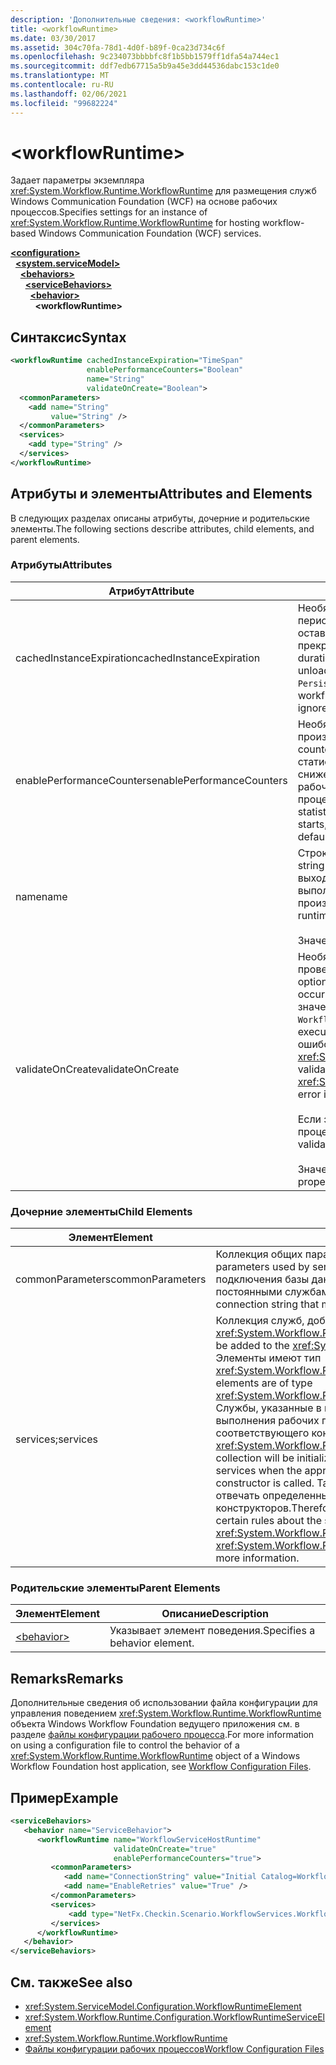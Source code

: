 ```yaml
---
description: 'Дополнительные сведения: <workflowRuntime>'
title: <workflowRuntime>
ms.date: 03/30/2017
ms.assetid: 304c70fa-78d1-4d0f-b89f-0ca23d734c6f
ms.openlocfilehash: 9c234073bbbbfc8f1b5bb1579ff1dfa54a744ec1
ms.sourcegitcommit: ddf7edb67715a5b9a45e3dd44536dabc153c1de0
ms.translationtype: MT
ms.contentlocale: ru-RU
ms.lasthandoff: 02/06/2021
ms.locfileid: "99682224"
---
```

# \<workflowRuntime>

<span data-ttu-id="de857-102">Задает параметры экземпляра <xref:System.Workflow.Runtime.WorkflowRuntime> для размещения служб Windows Communication Foundation (WCF) на основе рабочих процессов.</span><span class="sxs-lookup"><span data-stu-id="de857-102">Specifies settings for an instance of <xref:System.Workflow.Runtime.WorkflowRuntime> for hosting workflow-based Windows Communication Foundation (WCF) services.</span></span>  
  
[**\<configuration>**](../configuration-element.md)\
&nbsp;&nbsp;[**\<system.serviceModel>**](system-servicemodel.md)\
&nbsp;&nbsp;&nbsp;&nbsp;[**\<behaviors>**](behaviors.md)\
&nbsp;&nbsp;&nbsp;&nbsp;&nbsp;&nbsp;[**\<serviceBehaviors>**](servicebehaviors.md)\
&nbsp;&nbsp;&nbsp;&nbsp;&nbsp;&nbsp;&nbsp;&nbsp;[**\<behavior>**](behavior-of-servicebehaviors.md)\
&nbsp;&nbsp;&nbsp;&nbsp;&nbsp;&nbsp;&nbsp;&nbsp;&nbsp;&nbsp;**\<workflowRuntime>**  
  
## <a name="syntax"></a><span data-ttu-id="de857-103">Синтаксис</span><span class="sxs-lookup"><span data-stu-id="de857-103">Syntax</span></span>  
  
```xml  
<workflowRuntime cachedInstanceExpiration="TimeSpan"
                 enablePerformanceCounters="Boolean"
                 name="String"
                 validateOnCreate="Boolean">
  <commonParameters>
    <add name="String"
         value="String" />
  </commonParameters>
  <services>
    <add type="String" />
  </services>
</workflowRuntime>
```  
  
## <a name="attributes-and-elements"></a><span data-ttu-id="de857-104">Атрибуты и элементы</span><span class="sxs-lookup"><span data-stu-id="de857-104">Attributes and Elements</span></span>  

 <span data-ttu-id="de857-105">В следующих разделах описаны атрибуты, дочерние и родительские элементы.</span><span class="sxs-lookup"><span data-stu-id="de857-105">The following sections describe attributes, child elements, and parent elements.</span></span>  
  
### <a name="attributes"></a><span data-ttu-id="de857-106">Атрибуты</span><span class="sxs-lookup"><span data-stu-id="de857-106">Attributes</span></span>  
  
|<span data-ttu-id="de857-107">Атрибут</span><span class="sxs-lookup"><span data-stu-id="de857-107">Attribute</span></span>|<span data-ttu-id="de857-108">Описание</span><span class="sxs-lookup"><span data-stu-id="de857-108">Description</span></span>|  
|---------------|-----------------|  
|<span data-ttu-id="de857-109">cachedInstanceExpiration</span><span class="sxs-lookup"><span data-stu-id="de857-109">cachedInstanceExpiration</span></span>|<span data-ttu-id="de857-110">Необязательное значение <xref:System.TimeSpan>, определяющее максимальный период времени, в течение которого экземпляр рабочего процесса может оставаться в памяти в неактивном состоянии до принудительной выгрузки или прекращения.</span><span class="sxs-lookup"><span data-stu-id="de857-110">An optional <xref:System.TimeSpan> value that specifies the maximum duration a workflow instance can stay in-memory in idle state before it is forcefully unloaded or aborted.</span></span> <span data-ttu-id="de857-111">Если среда выполнения рабочего процесса имеет параметр `PersistenceService`, выполняющий unloadOnIdle, этот атрибут игнорируется.</span><span class="sxs-lookup"><span data-stu-id="de857-111">If the workflowruntime has `PersistenceService` which performs unloadOnIdle, this attribute is ignored.</span></span>|  
|<span data-ttu-id="de857-112">enablePerformanceCounters</span><span class="sxs-lookup"><span data-stu-id="de857-112">enablePerformanceCounters</span></span>|<span data-ttu-id="de857-113">Необязательное логическое значение, определяющее, включены ли счетчики производительности.</span><span class="sxs-lookup"><span data-stu-id="de857-113">An optional Boolean value that specifies whether performance counters are enabled.</span></span> <span data-ttu-id="de857-114">Счетчики производительности предоставляют статистические данные о различных рабочих процессах, но они могут вызывать снижение производительности при запуске подсистемы среды выполнения рабочего процесса и при выполнении экземпляров рабочего процесса.</span><span class="sxs-lookup"><span data-stu-id="de857-114">Performance counters provide information on various workflow-related statistics, but they cause a performance penalty when the workflow runtime engine starts, and when workflow instances are running.</span></span> <span data-ttu-id="de857-115">Значение по умолчанию — `true`.</span><span class="sxs-lookup"><span data-stu-id="de857-115">The default value is `true`.</span></span>|  
|<span data-ttu-id="de857-116">name</span><span class="sxs-lookup"><span data-stu-id="de857-116">name</span></span>|<span data-ttu-id="de857-117">Строка, содержащая имя подсистемы среды выполнения рабочих процессов.</span><span class="sxs-lookup"><span data-stu-id="de857-117">A string containing the name of the workflow runtime engine.</span></span> <span data-ttu-id="de857-118">Имя используется в выходных данных для различения данной среды выполнения от других сред выполнения, которые могут выполняться в системе, например в счетчиках производительности.</span><span class="sxs-lookup"><span data-stu-id="de857-118">The name is used in output to distinguish this runtime from other runtimes that may be running on the system, for example, in performance counters.</span></span><br /><br /> <span data-ttu-id="de857-119">Значение по умолчанию - пустая строка.</span><span class="sxs-lookup"><span data-stu-id="de857-119">The default is an empty string.</span></span>|  
|<span data-ttu-id="de857-120">validateOnCreate</span><span class="sxs-lookup"><span data-stu-id="de857-120">validateOnCreate</span></span>|<span data-ttu-id="de857-121">Необязательное логическое значение, указывающее, будет ли выполняться проверка определения рабочего процесса при открытии WorkflowServiceHost.</span><span class="sxs-lookup"><span data-stu-id="de857-121">An optional Boolean value that specifies whether validation of workflow definition will occur when the WorkflowServiceHost is opened.</span></span>  <span data-ttu-id="de857-122">Если этому атрибуту задано значение `true`, проверка рабочего процесса выполняется при каждом вызове `WorkflowServiceHost.Open`.</span><span class="sxs-lookup"><span data-stu-id="de857-122">When this attribute is set to `true`, the workflow validation is executed every time `WorkflowServiceHost.Open` is called.</span></span> <span data-ttu-id="de857-123">В случае обнаружения ошибок проверки возникает ошибка <xref:System.Workflow.ComponentModel.Compiler.WorkflowValidationFailedException>.</span><span class="sxs-lookup"><span data-stu-id="de857-123">If validation errors are found, a <xref:System.Workflow.ComponentModel.Compiler.WorkflowValidationFailedException> error is thrown.</span></span><br /><br /> <span data-ttu-id="de857-124">Если это свойство имеет значение `false`, проверка определения рабочего процесса не выполняется.</span><span class="sxs-lookup"><span data-stu-id="de857-124">When this property is set to `false`, no Workflow definition validation will happen.</span></span><br /><br /> <span data-ttu-id="de857-125">Значение по умолчанию для этого свойства — `true`.</span><span class="sxs-lookup"><span data-stu-id="de857-125">The default value for this property is `true`.</span></span>|  
  
### <a name="child-elements"></a><span data-ttu-id="de857-126">Дочерние элементы</span><span class="sxs-lookup"><span data-stu-id="de857-126">Child Elements</span></span>  
  
|<span data-ttu-id="de857-127">Элемент</span><span class="sxs-lookup"><span data-stu-id="de857-127">Element</span></span>|<span data-ttu-id="de857-128">Описание</span><span class="sxs-lookup"><span data-stu-id="de857-128">Description</span></span>|  
|-------------|-----------------|  
|<span data-ttu-id="de857-129">commonParameters</span><span class="sxs-lookup"><span data-stu-id="de857-129">commonParameters</span></span>|<span data-ttu-id="de857-130">Коллекция общих параметров, используемых службой.</span><span class="sxs-lookup"><span data-stu-id="de857-130">A collection of common parameters used by services.</span></span> <span data-ttu-id="de857-131">Эта коллекция, как правило, включает строку подключения базы данных, которая может совместно использоваться постоянными службами.</span><span class="sxs-lookup"><span data-stu-id="de857-131">This collection will typically include the database connection string that might be shared by durable services.</span></span>|  
|<span data-ttu-id="de857-132">services;</span><span class="sxs-lookup"><span data-stu-id="de857-132">services</span></span>|<span data-ttu-id="de857-133">Коллекция служб, добавляемая в механизм <xref:System.Workflow.Runtime.WorkflowRuntime>.</span><span class="sxs-lookup"><span data-stu-id="de857-133">A collection of services that will be added to the <xref:System.Workflow.Runtime.WorkflowRuntime> engine.</span></span> <span data-ttu-id="de857-134">Элементы имеют тип <xref:System.Workflow.Runtime.Configuration.WorkflowRuntimeServiceElement>.</span><span class="sxs-lookup"><span data-stu-id="de857-134">The elements are of type <xref:System.Workflow.Runtime.Configuration.WorkflowRuntimeServiceElement>.</span></span>  <span data-ttu-id="de857-135">Службы, указанные в коллекции, инициализируются механизмом среды выполнения рабочих процессов и добавляются в службы при вызове соответствующего конструктора <xref:System.Workflow.Runtime.WorkflowRuntime>.</span><span class="sxs-lookup"><span data-stu-id="de857-135">The services specified in the collection will be initialized by the workflow runtime engine and added to its services when the appropriate <xref:System.Workflow.Runtime.WorkflowRuntime> constructor is called.</span></span> <span data-ttu-id="de857-136">Таким образом, службы, указанные в коллекции, должны отвечать определенным правилам в отношении сигнатур конструкторов.</span><span class="sxs-lookup"><span data-stu-id="de857-136">Therefore, the services specified in the collection must follow certain rules about the signatures of their constructors.</span></span> <span data-ttu-id="de857-137">Подробнее см. в разделе <xref:System.Workflow.Runtime.Configuration.WorkflowRuntimeServiceElement>.</span><span class="sxs-lookup"><span data-stu-id="de857-137">See <xref:System.Workflow.Runtime.Configuration.WorkflowRuntimeServiceElement> for more information.</span></span>|  
  
### <a name="parent-elements"></a><span data-ttu-id="de857-138">Родительские элементы</span><span class="sxs-lookup"><span data-stu-id="de857-138">Parent Elements</span></span>  
  
|<span data-ttu-id="de857-139">Элемент</span><span class="sxs-lookup"><span data-stu-id="de857-139">Element</span></span>|<span data-ttu-id="de857-140">Описание</span><span class="sxs-lookup"><span data-stu-id="de857-140">Description</span></span>|  
|-------------|-----------------|  
|[\<behavior>](behavior-of-endpointbehaviors.md)|<span data-ttu-id="de857-141">Указывает элемент поведения.</span><span class="sxs-lookup"><span data-stu-id="de857-141">Specifies a behavior element.</span></span>|  
  
## <a name="remarks"></a><span data-ttu-id="de857-142">Remarks</span><span class="sxs-lookup"><span data-stu-id="de857-142">Remarks</span></span>  

 <span data-ttu-id="de857-143">Дополнительные сведения об использовании файла конфигурации для управления поведением <xref:System.Workflow.Runtime.WorkflowRuntime> объекта Windows Workflow Foundation ведущего приложения см. в разделе [файлы конфигурации рабочего процесса](/previous-versions/dotnet/netframework-3.5/ms732240(v=vs.90)).</span><span class="sxs-lookup"><span data-stu-id="de857-143">For more information on using a configuration file to control the behavior of a <xref:System.Workflow.Runtime.WorkflowRuntime> object of a Windows Workflow Foundation host application, see [Workflow Configuration Files](/previous-versions/dotnet/netframework-3.5/ms732240(v=vs.90)).</span></span>  
  
## <a name="example"></a><span data-ttu-id="de857-144">Пример</span><span class="sxs-lookup"><span data-stu-id="de857-144">Example</span></span>  
  
```xml  
<serviceBehaviors>
   <behavior name="ServiceBehavior">
      <workflowRuntime name="WorkflowServiceHostRuntime"
                       validateOnCreate="true"
                       enablePerformanceCounters="true">
         <commonParameters>
            <add name="ConnectionString" value="Initial Catalog=WorkflowStore;Data Source=localhost;Integrated Security=SSPI;" />
            <add name="EnableRetries" value="True" />
         </commonParameters>
         <services>
             <add type="NetFx.Checkin.Scenario.WorkflowServices.WorkflowBasedServices.Common.TestPersistenceService.FilePersistenceService, NetFx.Checkin.Scenario.WorkflowServices.WorkflowBasedServices.Common"/>
         </services>
      </workflowRuntime>
   </behavior>
</serviceBehaviors>
```  
  
## <a name="see-also"></a><span data-ttu-id="de857-145">См. также</span><span class="sxs-lookup"><span data-stu-id="de857-145">See also</span></span>

- <xref:System.ServiceModel.Configuration.WorkflowRuntimeElement>
- <xref:System.Workflow.Runtime.Configuration.WorkflowRuntimeServiceElement>
- <xref:System.Workflow.Runtime.WorkflowRuntime>
- <span data-ttu-id="de857-146">[Файлы конфигурации рабочих процессов](/previous-versions/dotnet/netframework-3.5/ms732240(v=vs.90))</span><span class="sxs-lookup"><span data-stu-id="de857-146">[Workflow Configuration Files](/previous-versions/dotnet/netframework-3.5/ms732240(v=vs.90))</span></span>
